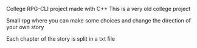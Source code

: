 College RPG-CLI project made with C++
This is a very old college project

Small rpg where you can make some choices and change the direction of your own story

Each chapter of the story is split in a txt file
